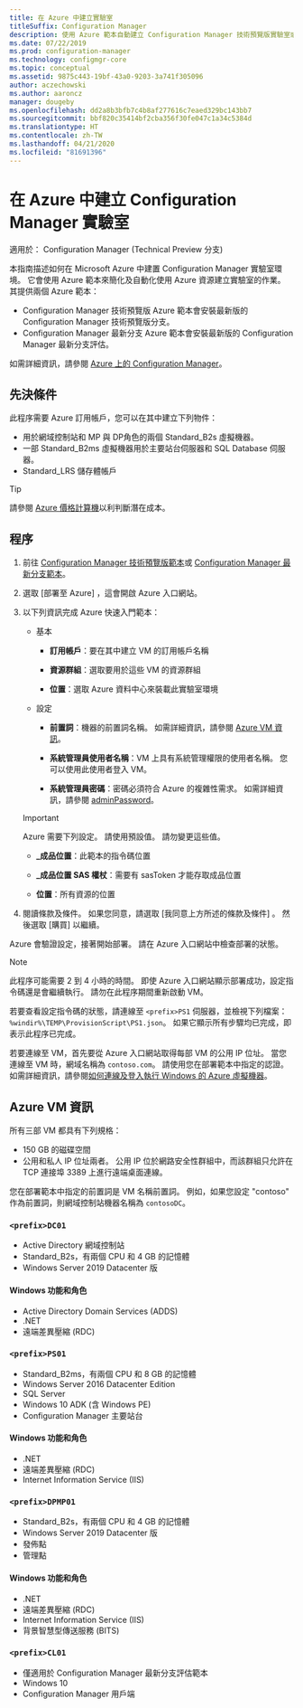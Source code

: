 ```yaml
---
title: 在 Azure 中建立實驗室
titleSuffix: Configuration Manager
description: 使用 Azure 範本自動建立 Configuration Manager 技術預覽版實驗室或最新分支的評估實驗室
ms.date: 07/22/2019
ms.prod: configuration-manager
ms.technology: configmgr-core
ms.topic: conceptual
ms.assetid: 9875c443-19bf-43a0-9203-3a741f305096
author: aczechowski
ms.author: aaroncz
manager: dougeby
ms.openlocfilehash: dd2a8b3bfb7c4b8af277616c7eaed329bc143bb7
ms.sourcegitcommit: bbf820c35414bf2cba356f30fe047c1a34c5384d
ms.translationtype: HT
ms.contentlocale: zh-TW
ms.lasthandoff: 04/21/2020
ms.locfileid: "81691396"
---
```

# <a name="create-a-configuration-manager-lab-in-azure"></a>在 Azure 中建立 Configuration Manager 實驗室

適用於：  Configuration Manager (Technical Preview 分支)

<!--3556017-->

本指南描述如何在 Microsoft Azure 中建置 Configuration Manager 實驗室環境。 它會使用 Azure 範本來簡化及自動化使用 Azure 資源建立實驗室的作業。 其提供兩個 Azure 範本： 

- Configuration Manager 技術預覽版 Azure 範本會安裝最新版的 Configuration Manager 技術預覽版分支。
- Configuration Manager 最新分支 Azure 範本會安裝最新版的 Configuration Manager 最新分支評估。 

如需詳細資訊，請參閱 [Azure 上的 Configuration Manager](../understand/configuration-manager-on-azure.md)。



## <a name="prerequisites"></a>先決條件

此程序需要 Azure 訂用帳戶，您可以在其中建立下列物件： 
- 用於網域控制站和 MP 與 DP角色的兩個 Standard_B2s 虛擬機器。
- 一部 Standard_B2ms 虛擬機器用於主要站台伺服器和 SQL Database 伺服器。
- Standard_LRS 儲存體帳戶

> [!Tip]  
> 請參閱 [Azure 價格計算機](https://azure.microsoft.com/pricing/calculator/)以利判斷潛在成本。  



## <a name="process"></a>程序

1. 前往 [Configuration Manager 技術預覽版範本](https://azure.microsoft.com/resources/templates/sccm-technicalpreview/)或 [Configuration Manager 最新分支範本](https://azure.microsoft.com/resources/templates/sccm-currentbranch/)。  

2. 選取 [部署至 Azure]  ，這會開啟 Azure 入口網站。  

3. 以下列資訊完成 Azure 快速入門範本：

    - 基本  

        - **訂用帳戶**：要在其中建立 VM 的訂用帳戶名稱  

        - **資源群組**：選取要用於這些 VM 的資源群組  

        - **位置**：選取 Azure 資料中心來裝載此實驗室環境  

    - 設定  

        - **前置詞**：機器的前置詞名稱。 如需詳細資訊，請參閱 [Azure VM 資訊](#azure-vm-info)。  

        - **系統管理員使用者名稱**：VM 上具有系統管理權限的使用者名稱。 您可以使用此使用者登入 VM。  

        - **系統管理員密碼**：密碼必須符合 Azure 的複雜性需求。 如需詳細資訊，請參閱 [adminPassword](https://docs.microsoft.com/rest/api/compute/virtualmachines/createorupdate#osprofile)。  

    > [!Important]  
    > Azure 需要下列設定。 請使用預設值。 請勿變更這些值。  
    > 
    > - **\_成品位置**：此範本的指令碼位置 <!-- https://raw.githubusercontent.com/Azure/azure-quickstart-templates/master/sccm-technicalpreview/ -->  
    >
    > - **\_成品位置 SAS 權杖**：需要有 sasToken 才能存取成品位置  
    > 
    > - **位置**：所有資源的位置

4. 閱讀條款及條件。 如果您同意，請選取 [我同意上方所述的條款及條件]  。 然後選取 [購買]  以繼續。 

Azure 會驗證設定，接著開始部署。 請在 Azure 入口網站中檢查部署的狀態。 

> [!NOTE]
> 此程序可能需要 2 到 4 小時的時間。 即使 Azure 入口網站顯示部署成功，設定指令碼還是會繼續執行。 請勿在此程序期間重新啟動 VM。

若要查看設定指令碼的狀態，請連線至 `<prefix>PS1` 伺服器，並檢視下列檔案：`%windir%\TEMP\ProvisionScript\PS1.json`。 如果它顯示所有步驟均已完成，即表示此程序已完成。

若要連線至 VM，首先要從 Azure 入口網站取得每部 VM 的公用 IP 位址。 當您連線至 VM 時，網域名稱為 `contoso.com`。 請使用您在部署範本中指定的認證。 如需詳細資訊，請參閱[如何連線及登入執行 Windows 的 Azure 虛擬機器](https://docs.microsoft.com/azure/virtual-machines/windows/connect-logon)。



## <a name="azure-vm-info"></a>Azure VM 資訊

所有三部 VM 都具有下列規格：
- 150 GB 的磁碟空間
- 公用和私人 IP 位址兩者。 公用 IP 位於網路安全性群組中，而該群組只允許在 TCP 連接埠 3389 上進行遠端桌面連線。 

您在部署範本中指定的前置詞是 VM 名稱前置詞。 例如，如果您設定 "contoso" 作為前置詞，則網域控制站機器名稱為 `contosoDC`。


### `<prefix>DC01`

- Active Directory 網域控制站
- Standard_B2s，有兩個 CPU 和 4 GB 的記憶體
- Windows Server 2019 Datacenter 版

#### <a name="windows-features-and-roles"></a>Windows 功能和角色
- Active Directory Domain Services (ADDS)
- .NET
- 遠端差異壓縮 (RDC)


### `<prefix>PS01`

- Standard_B2ms，有兩個 CPU 和 8 GB 的記憶體
- Windows Server 2016 Datacenter Edition
- SQL Server
- Windows 10 ADK (含 Windows PE) 
- Configuration Manager 主要站台

#### <a name="windows-features-and-roles"></a>Windows 功能和角色
- .NET
- 遠端差異壓縮 (RDC) 
- Internet Information Service (IIS)


### `<prefix>DPMP01`

- Standard_B2s，有兩個 CPU 和 4 GB 的記憶體
- Windows Server 2019 Datacenter 版
- 發佈點
- 管理點

#### <a name="windows-features-and-roles"></a>Windows 功能和角色
- .NET
- 遠端差異壓縮 (RDC) 
- Internet Information Service (IIS)
- 背景智慧型傳送服務 (BITS)

### `<prefix>CL01`

- 僅適用於 Configuration Manager 最新分支評估範本
- Windows 10
- Configuration Manager 用戶端
